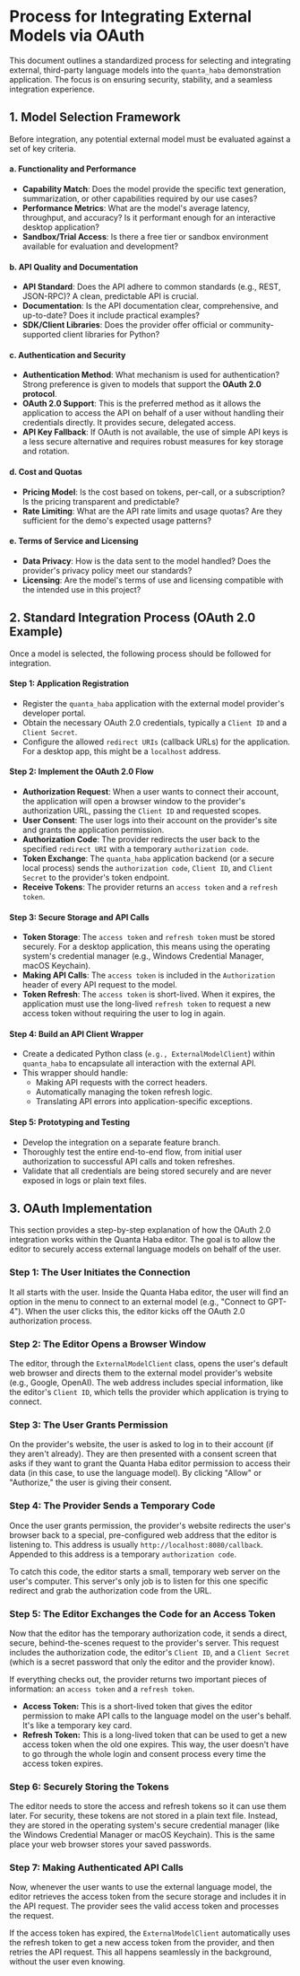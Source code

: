# Process for Integrating External Models via OAuth

This document outlines a standardized process for selecting and integrating external, third-party language models into the `quanta_haba` demonstration application. The focus is on ensuring security, stability, and a seamless integration experience.

## 1. Model Selection Framework

Before integration, any potential external model must be evaluated against a set of key criteria.

#### a. Functionality and Performance
- **Capability Match**: Does the model provide the specific text generation, summarization, or other capabilities required by our use cases?
- **Performance Metrics**: What are the model's average latency, throughput, and accuracy? Is it performant enough for an interactive desktop application?
- **Sandbox/Trial Access**: Is there a free tier or sandbox environment available for evaluation and development?

#### b. API Quality and Documentation
- **API Standard**: Does the API adhere to common standards (e.g., REST, JSON-RPC)? A clean, predictable API is crucial.
- **Documentation**: Is the API documentation clear, comprehensive, and up-to-date? Does it include practical examples?
- **SDK/Client Libraries**: Does the provider offer official or community-supported client libraries for Python?

#### c. Authentication and Security
- **Authentication Method**: What mechanism is used for authentication? Strong preference is given to models that support the **OAuth 2.0 protocol**.
- **OAuth 2.0 Support**: This is the preferred method as it allows the application to access the API on behalf of a user without handling their credentials directly. It provides secure, delegated access.
- **API Key Fallback**: If OAuth is not available, the use of simple API keys is a less secure alternative and requires robust measures for key storage and rotation.

#### d. Cost and Quotas
- **Pricing Model**: Is the cost based on tokens, per-call, or a subscription? Is the pricing transparent and predictable?
- **Rate Limiting**: What are the API rate limits and usage quotas? Are they sufficient for the demo's expected usage patterns?

#### e. Terms of Service and Licensing
- **Data Privacy**: How is the data sent to the model handled? Does the provider's privacy policy meet our standards?
- **Licensing**: Are the model's terms of use and licensing compatible with the intended use in this project?

## 2. Standard Integration Process (OAuth 2.0 Example)

Once a model is selected, the following process should be followed for integration.

#### Step 1: Application Registration
- Register the `quanta_haba` application with the external model provider's developer portal.
- Obtain the necessary OAuth 2.0 credentials, typically a `Client ID` and a `Client Secret`.
- Configure the allowed `redirect URIs` (callback URLs) for the application. For a desktop app, this might be a `localhost` address.

#### Step 2: Implement the OAuth 2.0 Flow
- **Authorization Request**: When a user wants to connect their account, the application will open a browser window to the provider's authorization URL, passing the `Client ID` and requested scopes.
- **User Consent**: The user logs into their account on the provider's site and grants the application permission.
- **Authorization Code**: The provider redirects the user back to the specified `redirect URI` with a temporary `authorization code`.
- **Token Exchange**: The `quanta_haba` application backend (or a secure local process) sends the `authorization code`, `Client ID`, and `Client Secret` to the provider's token endpoint.
- **Receive Tokens**: The provider returns an `access token` and a `refresh token`.

#### Step 3: Secure Storage and API Calls
- **Token Storage**: The `access token` and `refresh token` must be stored securely. For a desktop application, this means using the operating system's credential manager (e.g., Windows Credential Manager, macOS Keychain).
- **Making API Calls**: The `access token` is included in the `Authorization` header of every API request to the model.
- **Token Refresh**: The `access token` is short-lived. When it expires, the application must use the long-lived `refresh token` to request a new access token without requiring the user to log in again.

#### Step 4: Build an API Client Wrapper
- Create a dedicated Python class (`e.g., ExternalModelClient`) within `quanta_haba` to encapsulate all interaction with the external API.
- This wrapper should handle:
  - Making API requests with the correct headers.
  - Automatically managing the token refresh logic.
  - Translating API errors into application-specific exceptions.

#### Step 5: Prototyping and Testing
- Develop the integration on a separate feature branch.
- Thoroughly test the entire end-to-end flow, from initial user authorization to successful API calls and token refreshes.
- Validate that all credentials are being stored securely and are never exposed in logs or plain text files.

## 3. OAuth Implementation

This section provides a step-by-step explanation of how the OAuth 2.0 integration works within the Quanta Haba editor. The goal is to allow the editor to securely access external language models on behalf of the user.

### Step 1: The User Initiates the Connection

It all starts with the user. Inside the Quanta Haba editor, the user will find an option in the menu to connect to an external model (e.g., "Connect to GPT-4"). When the user clicks this, the editor kicks off the OAuth 2.0 authorization process.

### Step 2: The Editor Opens a Browser Window

The editor, through the `ExternalModelClient` class, opens the user's default web browser and directs them to the external model provider's website (e.g., Google, OpenAI). The web address includes special information, like the editor's `Client ID`, which tells the provider which application is trying to connect.

### Step 3: The User Grants Permission

On the provider's website, the user is asked to log in to their account (if they aren't already). They are then presented with a consent screen that asks if they want to grant the Quanta Haba editor permission to access their data (in this case, to use the language model). By clicking "Allow" or "Authorize," the user is giving their consent.

### Step 4: The Provider Sends a Temporary Code

Once the user grants permission, the provider's website redirects the user's browser back to a special, pre-configured web address that the editor is listening to. This address is usually `http://localhost:8080/callback`. Appended to this address is a temporary `authorization code`.

To catch this code, the editor starts a small, temporary web server on the user's computer. This server's only job is to listen for this one specific redirect and grab the authorization code from the URL.

### Step 5: The Editor Exchanges the Code for an Access Token

Now that the editor has the temporary authorization code, it sends a direct, secure, behind-the-scenes request to the provider's server. This request includes the authorization code, the editor's `Client ID`, and a `Client Secret` (which is a secret password that only the editor and the provider know).

If everything checks out, the provider returns two important pieces of information: an `access token` and a `refresh token`.

*   **Access Token:** This is a short-lived token that gives the editor permission to make API calls to the language model on the user's behalf. It's like a temporary key card.
*   **Refresh Token:** This is a long-lived token that can be used to get a new access token when the old one expires. This way, the user doesn't have to go through the whole login and consent process every time the access token expires.

### Step 6: Securely Storing the Tokens

The editor needs to store the access and refresh tokens so it can use them later. For security, these tokens are not stored in a plain text file. Instead, they are stored in the operating system's secure credential manager (like the Windows Credential Manager or macOS Keychain). This is the same place your web browser stores your saved passwords.

### Step 7: Making Authenticated API Calls

Now, whenever the user wants to use the external language model, the editor retrieves the access token from the secure storage and includes it in the API request. The provider sees the valid access token and processes the request.

If the access token has expired, the `ExternalModelClient` automatically uses the refresh token to get a new access token from the provider, and then retries the API request. This all happens seamlessly in the background, without the user even knowing.
